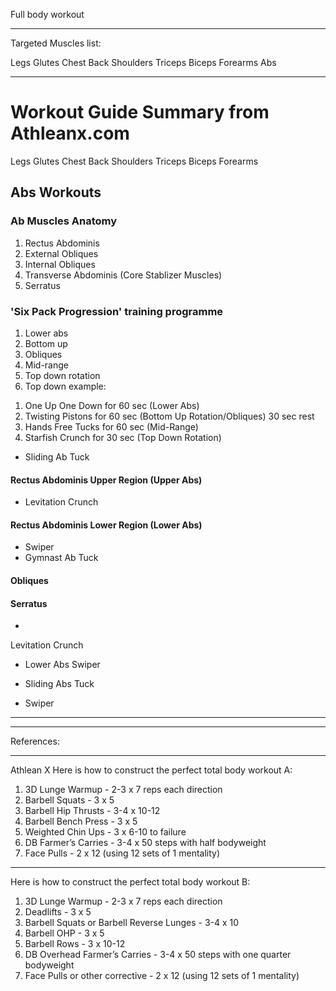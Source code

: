 Full body workout

---

Targeted Muscles list:

Legs
Glutes
Chest
Back
Shoulders
Triceps
Biceps
Forearms
Abs

---
# Workout Guide Summary from Athleanx.com


Legs
Glutes
Chest
Back
Shoulders
Triceps
Biceps
Forearms
## Abs Workouts
### Ab Muscles Anatomy
1. Rectus Abdominis
2. External Obliques
3. Internal Obliques
4. Transverse Abdominis (Core Stablizer Muscles)
5. Serratus
### 'Six Pack Progression' training programme
1. Lower abs
2. Bottom up
3. Obliques
4. Mid-range
5. Top down rotation
6. Top down
example:
1) One Up One Down for 60 sec (Lower Abs)
2) Twisting Pistons for 60 sec (Bottom Up Rotation/Obliques)
30 sec rest
3) Hands Free Tucks for 60 sec (Mid-Range)
4) Starfish Crunch for 30 sec (Top Down Rotation)




- Sliding Ab Tuck
#### Rectus Abdominis Upper Region (Upper Abs)
- Levitation Crunch
#### Rectus Abdominis Lower Region (Lower Abs)
- Swiper
- Gymnast Ab Tuck
#### Obliques
#### Serratus
- 
Levitation Crunch
 - Lower Abs
Swiper

- Sliding Abs Tuck
- Swiper

---



---
References:

---

Athlean X
Here is how to construct the perfect total body workout A:
1. 3D Lunge Warmup - 2-3 x 7 reps each direction
2. Barbell Squats - 3 x 5
3.  Barbell Hip Thrusts - 3-4 x 10-12 
4. Barbell Bench Press - 3 x 5 
5. Weighted Chin Ups - 3 x 6-10 to failure 
6. DB Farmer’s Carries - 3-4 x 50 steps with half bodyweight
7. Face Pulls - 2 x 12 (using 12 sets of 1 mentality)
---
Here is how to construct the perfect total body workout B:
1. 3D Lunge Warmup - 2-3 x 7 reps each direction
2. Deadlifts - 3 x 5
3. Barbell Squats or Barbell Reverse Lunges - 3-4 x 10
4. Barbell OHP - 3 x 5
5. Barbell Rows - 3 x 10-12
6. DB Overhead Farmer’s Carries - 3-4 x 50 steps with one quarter bodyweight
7. Face Pulls or other corrective - 2 x 12 (using 12 sets of 1 mentality)
<!--stackedit_data:
eyJoaXN0b3J5IjpbMTI0OTUzMzY5LC03NzY3MTMzNTgsLTg0MT
ExNTQ4M119
-->